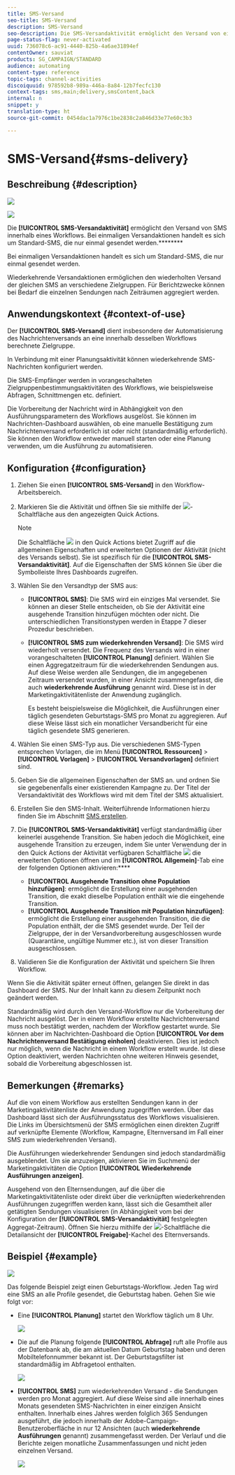 ```yaml
---
title: SMS-Versand
seo-title: SMS-Versand
description: SMS-Versand
seo-description: Die SMS-Versandaktivität ermöglicht den Versand von einmaligen oder wiederkehrenden SMS-Nachrichten innerhalb eines Workflows.
page-status-flag: never-activated
uuid: 736078c6-ac91-4440-825b-4a6ae31894ef
contentOwner: sauviat
products: SG_CAMPAIGN/STANDARD
audience: automating
content-type: reference
topic-tags: channel-activities
discoiquuid: 978592b8-989a-446a-8a84-12b7fecfc130
context-tags: sms,main;delivery,smsContent,back
internal: n
snippet: y
translation-type: ht
source-git-commit: 0454dac1a7976c1be2838c2a846d33e77e60c3b3

---
```



# SMS-Versand{#sms-delivery}

## Beschreibung {#description}

![](assets/sms.png)

![](assets/recurrentsms.png)

Die **[!UICONTROL SMS-Versandaktivität]** ermöglicht den Versand von SMS innerhalb eines Workflows. Bei einmaligen Versandaktionen handelt es sich um Standard-SMS, die nur einmal gesendet werden.********

Bei einmaligen Versandaktionen handelt es sich um Standard-SMS, die nur einmal gesendet werden.

Wiederkehrende Versandaktionen ermöglichen den wiederholten Versand der gleichen SMS an verschiedene Zielgruppen. Für Berichtzwecke können bei Bedarf die einzelnen Sendungen nach Zeiträumen aggregiert werden.

## Anwendungskontext  {#context-of-use}

Der **[!UICONTROL SMS-Versand]** dient insbesondere der Automatisierung des Nachrichtenversands an eine innerhalb desselben Workflows berechnete Zielgruppe.

In Verbindung mit einer Planungsaktivität können wiederkehrende SMS-Nachrichten konfiguriert werden.

Die SMS-Empfänger werden in vorangeschalteten Zielgruppenbestimmungsaktivitäten des Workflows, wie beispielsweise Abfragen, Schnittmengen etc. definiert.

Die Vorbereitung der Nachricht wird in Abhängigkeit von den Ausführungsparametern des Workflows ausgelöst. Sie können im Nachrichten-Dashboard auswählen, ob eine manuelle Bestätigung zum Nachrichtenversand erforderlich ist oder nicht (standardmäßig erforderlich). Sie können den Workflow entweder manuell starten oder eine Planung verwenden, um die Ausführung zu automatisieren.

## Konfiguration  {#configuration}

1. Ziehen Sie einen **[!UICONTROL SMS-Versand]** in den Workflow-Arbeitsbereich.
1. Markieren Sie die Aktivität und öffnen Sie sie mithilfe der ![](assets/edit_darkgrey-24px.png)-Schaltfläche aus den angezeigten Quick Actions.

   >[!NOTE]
   >
   >Die Schaltfläche ![](assets/dlv_activity_params-24px.png) in den Quick Actions bietet Zugriff auf die allgemeinen Eigenschaften und erweiterten Optionen der Aktivität (nicht des Versands selbst). Sie ist spezifisch für die **[!UICONTROL SMS-Versandaktivität]**. Auf die Eigenschaften der SMS können Sie über die Symbolleiste Ihres Dashboards zugreifen.

1. Wählen Sie den Versandtyp der SMS aus:

   * **[!UICONTROL SMS]**: Die SMS wird ein einziges Mal versendet. Sie können an dieser Stelle entscheiden, ob Sie der Aktivität eine ausgehende Transition hinzufügen möchten oder nicht. Die unterschiedlichen Transitionstypen werden in Etappe 7 dieser Prozedur beschrieben.
   * **[!UICONTROL SMS zum wiederkehrenden Versand]**: Die SMS wird wiederholt versendet. Die Frequenz des Versands wird in einer vorangeschalteten **[!UICONTROL Planung]** definiert. Wählen Sie einen Aggregatzeitraum für die wiederkehrenden Sendungen aus. Auf diese Weise werden alle Sendungen, die im angegebenen Zeitraum versendet wurden, in einer Ansicht zusammengefasst, die auch **wiederkehrende Ausführung** genannt wird. Diese ist in der Marketingaktivitätenliste der Anwendung zugänglich.

      Es besteht beispielsweise die Möglichkeit, die Ausführungen einer täglich gesendeten Geburtstags-SMS pro Monat zu aggregieren. Auf diese Weise lässt sich ein monatlicher Versandbericht für eine täglich gesendete SMS generieren.

1. Wählen Sie einen SMS-Typ aus. Die verschiedenen SMS-Typen entsprechen Vorlagen, die im Menü **[!UICONTROL Ressourcen]** &gt; **[!UICONTROL Vorlagen]** &gt; **[!UICONTROL Versandvorlagen]** definiert sind.
1. Geben Sie die allgemeinen Eigenschaften der SMS an. und ordnen Sie sie gegebenenfalls einer existierenden Kampagne zu. Der Titel der Versandaktivität des Workflows wird mit dem Titel der SMS aktualisiert.
1. Erstellen Sie den SMS-Inhalt. Weiterführende Informationen hierzu finden Sie im Abschnitt [SMS erstellen](../../channels/using/creating-an-sms-message.md).
1. Die **[!UICONTROL SMS-Versandaktivität]** verfügt standardmäßig über keinerlei ausgehende Transition. Sie haben jedoch die Möglichkeit, eine ausgehende Transition zu erzeugen, indem Sie unter Verwendung der in den Quick Actions der Aktivität verfügbaren Schaltfläche ![](assets/dlv_activity_params-24px.png) die erweiterten Optionen öffnen und im **[!UICONTROL Allgemein]**-Tab eine der folgenden Optionen aktivieren:****

   * **[!UICONTROL Ausgehende Transition ohne Population hinzufügen]**: ermöglicht die Erstellung einer ausgehenden Transition, die exakt dieselbe Population enthält wie die eingehende Transition.
   * **[!UICONTROL Ausgehende Transition mit Population hinzufügen]**: ermöglicht die Erstellung einer ausgehenden Transition, die die Population enthält, der die SMS gesendet wurde. Der Teil der Zielgruppe, der in der Versandvorbereitung ausgeschlossen wurde (Quarantäne, ungültige Nummer etc.), ist von dieser Transition ausgeschlossen.

1. Validieren Sie die Konfiguration der Aktivität und speichern Sie Ihren Workflow.

Wenn Sie die Aktivität später erneut öffnen, gelangen Sie direkt in das Dashboard der SMS. Nur der Inhalt kann zu diesem Zeitpunkt noch geändert werden.

Standardmäßig wird durch den Versand-Workflow nur die Vorbereitung der Nachricht ausgelöst. Der in einem Workflow erstellte Nachrichtenversand muss noch bestätigt werden, nachdem der Workflow gestartet wurde. Sie können aber im Nachrichten-Dashboard die Option **[!UICONTROL Vor dem Nachrichtenversand Bestätigung einholen]** deaktivieren. Dies ist jedoch nur möglich, wenn die Nachricht in einem Workflow erstellt wurde. Ist diese Option deaktiviert, werden Nachrichten ohne weiteren Hinweis gesendet, sobald die Vorbereitung abgeschlossen ist.

## Bemerkungen  {#remarks}

Auf die von einem Workflow aus erstellten Sendungen kann in der Marketingaktivitätenliste der Anwendung zugegriffen werden. Über das Dashboard lässt sich der Ausführungsstatus des Workflows visualisieren. Die Links im Übersichtsmenü der SMS ermöglichen einen direkten Zugriff auf verknüpfte Elemente (Workflow, Kampagne, Elternversand im Fall einer SMS zum wiederkehrenden Versand).

Die Ausführungen wiederkehrender Sendungen sind jedoch standardmäßig ausgeblendet. Um sie anzuzeigen, aktivieren Sie im Suchmenü der Marketingaktivitäten die Option **[!UICONTROL Wiederkehrende Ausführungen anzeigen]**.

Ausgehend von den Elternsendungen, auf die über die Marketingaktivitätenliste oder direkt über die verknüpften wiederkehrenden Ausführungen zugegriffen werden kann, lässt sich die Gesamtheit aller getätigten Sendungen visualisieren (in Abhängigkeit vom bei der Konfiguration der **[!UICONTROL SMS-Versandaktivität]** festgelegten Aggregat-Zeitraum). Öffnen Sie hierzu mithilfe der ![](assets/wkf_dlv_detail_button.png)-Schaltfläche die Detailansicht der **[!UICONTROL Freigabe]**-Kachel des Elternversands.

## Beispiel {#example}

![](assets/wkf_sms_example_1.png)

Das folgende Beispiel zeigt einen Geburtstags-Workflow. Jeden Tag wird eine SMS an alle Profile gesendet, die Geburtstag haben. Gehen Sie wie folgt vor:

* Eine **[!UICONTROL Planung]** startet den Workflow täglich um 8 Uhr.

   ![](assets/wkf_delivery_example_2.png)

* Die auf die Planung folgende **[!UICONTROL Abfrage]** ruft alle Profile aus der Datenbank ab, die am aktuellen Datum Geburtstag haben und deren Mobiltelefonnummer bekannt ist. Der Geburtstagsfilter ist standardmäßig im Abfragetool enthalten.

   ![](assets/wkf_delivery_example_3.png)

* **[!UICONTROL SMS]** zum wiederkehrenden Versand - die Sendungen werden pro Monat aggregiert. Auf diese Weise sind alle innerhalb eines Monats gesendeten SMS-Nachrichten in einer einzigen Ansicht enthalten. Innerhalb eines Jahres werden folglich 365 Sendungen ausgeführt, die jedoch innerhalb der Adobe-Campaign-Benutzeroberfläche in nur 12 Ansichten (auch **wiederkehrende Ausführungen** genannt) zusammengefasst werden. Der Verlauf und die Berichte zeigen monatliche Zusammenfassungen und nicht jeden einzelnen Versand.

   ![](assets/wkf_sms_example_4.png)

